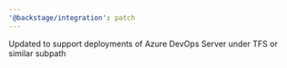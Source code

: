 ```yaml
---
'@backstage/integration': patch
---
```


Updated to support deployments of Azure DevOps Server under TFS or similar subpath

